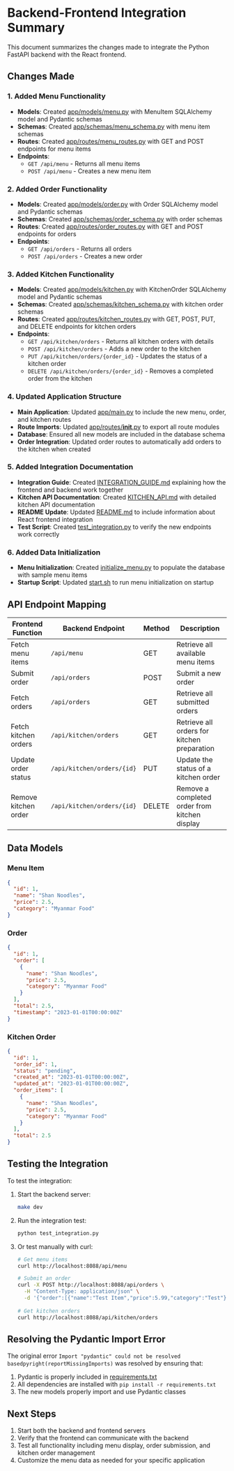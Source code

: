 # Backend-Frontend Integration Summary

This document summarizes the changes made to integrate the Python FastAPI backend with the React frontend.

## Changes Made

### 1. Added Menu Functionality

- **Models**: Created [app/models/menu.py](file://c:\strategy_test\python_backend_structure\app\models\menu.py) with MenuItem SQLAlchemy model and Pydantic schemas
- **Schemas**: Created [app/schemas/menu_schema.py](file://c:\strategy_test\python_backend_structure\app\schemas\menu_schema.py) with menu item schemas
- **Routes**: Created [app/routes/menu_routes.py](file://c:\strategy_test\python_backend_structure\app\routes\menu_routes.py) with GET and POST endpoints for menu items
- **Endpoints**: 
  - `GET /api/menu` - Returns all menu items
  - `POST /api/menu` - Creates a new menu item

### 2. Added Order Functionality

- **Models**: Created [app/models/order.py](file://c:\strategy_test\python_backend_structure\app\models\order.py) with Order SQLAlchemy model and Pydantic schemas
- **Schemas**: Created [app/schemas/order_schema.py](file://c:\strategy_test\python_backend_structure\app\schemas\order_schema.py) with order schemas
- **Routes**: Created [app/routes/order_routes.py](file://c:\strategy_test\python_backend_structure\app\routes\order_routes.py) with GET and POST endpoints for orders
- **Endpoints**:
  - `GET /api/orders` - Returns all orders
  - `POST /api/orders` - Creates a new order

### 3. Added Kitchen Functionality

- **Models**: Created [app/models/kitchen.py](file://c:\strategy_test\python_backend_structure\app\models\kitchen.py) with KitchenOrder SQLAlchemy model and Pydantic schemas
- **Schemas**: Created [app/schemas/kitchen_schema.py](file://c:\strategy_test\python_backend_structure\app\schemas\kitchen_schema.py) with kitchen order schemas
- **Routes**: Created [app/routes/kitchen_routes.py](file://c:\strategy_test\python_backend_structure\app\routes\kitchen_routes.py) with GET, POST, PUT, and DELETE endpoints for kitchen orders
- **Endpoints**:
  - `GET /api/kitchen/orders` - Returns all kitchen orders with details
  - `POST /api/kitchen/orders` - Adds a new order to the kitchen
  - `PUT /api/kitchen/orders/{order_id}` - Updates the status of a kitchen order
  - `DELETE /api/kitchen/orders/{order_id}` - Removes a completed order from the kitchen

### 4. Updated Application Structure

- **Main Application**: Updated [app/main.py](file://c:\strategy_test\python_backend_structure\app\main.py) to include the new menu, order, and kitchen routes
- **Route Imports**: Updated [app/routes/__init__.py](file://c:\strategy_test\python_backend_structure\app\routes\__init__.py) to export all route modules
- **Database**: Ensured all new models are included in the database schema
- **Order Integration**: Updated order routes to automatically add orders to the kitchen when created

### 5. Added Integration Documentation

- **Integration Guide**: Created [INTEGRATION_GUIDE.md](file://c:\strategy_test\python_backend_structure\INTEGRATION_GUIDE.md) explaining how the frontend and backend work together
- **Kitchen API Documentation**: Created [KITCHEN_API.md](file://c:\strategy_test\python_backend_structure\KITCHEN_API.md) with detailed kitchen API documentation
- **README Update**: Updated [README.md](file://c:\strategy_test\python_backend_structure\README.md) to include information about React frontend integration
- **Test Script**: Created [test_integration.py](file://c:\strategy_test\python_backend_structure\test_integration.py) to verify the new endpoints work correctly

### 6. Added Data Initialization

- **Menu Initialization**: Created [initialize_menu.py](file://c:\strategy_test\python_backend_structure\initialize_menu.py) to populate the database with sample menu items
- **Startup Script**: Updated [start.sh](file://c:\strategy_test\python_backend_structure\start.sh) to run menu initialization on startup

## API Endpoint Mapping

| Frontend Function | Backend Endpoint | Method | Description |
|-------------------|------------------|--------|-------------|
| Fetch menu items | `/api/menu` | GET | Retrieve all available menu items |
| Submit order | `/api/orders` | POST | Submit a new order |
| Fetch orders | `/api/orders` | GET | Retrieve all submitted orders |
| Fetch kitchen orders | `/api/kitchen/orders` | GET | Retrieve all orders for kitchen preparation |
| Update order status | `/api/kitchen/orders/{id}` | PUT | Update the status of a kitchen order |
| Remove kitchen order | `/api/kitchen/orders/{id}` | DELETE | Remove a completed order from kitchen display |

## Data Models

### Menu Item
```json
{
  "id": 1,
  "name": "Shan Noodles",
  "price": 2.5,
  "category": "Myanmar Food"
}
```

### Order
```json
{
  "id": 1,
  "order": [
    {
      "name": "Shan Noodles",
      "price": 2.5,
      "category": "Myanmar Food"
    }
  ],
  "total": 2.5,
  "timestamp": "2023-01-01T00:00:00Z"
}
```

### Kitchen Order
```json
{
  "id": 1,
  "order_id": 1,
  "status": "pending",
  "created_at": "2023-01-01T00:00:00Z",
  "updated_at": "2023-01-01T00:00:00Z",
  "order_items": [
    {
      "name": "Shan Noodles",
      "price": 2.5,
      "category": "Myanmar Food"
    }
  ],
  "total": 2.5
}
```

## Testing the Integration

To test the integration:

1. Start the backend server:
   ```bash
   make dev
   ```

2. Run the integration test:
   ```bash
   python test_integration.py
   ```

3. Or test manually with curl:
   ```bash
   # Get menu items
   curl http://localhost:8088/api/menu
   
   # Submit an order
   curl -X POST http://localhost:8088/api/orders \
     -H "Content-Type: application/json" \
     -d '{"order":[{"name":"Test Item","price":5.99,"category":"Test"}],"total":5.99}'
     
   # Get kitchen orders
   curl http://localhost:8088/api/kitchen/orders
   ```

## Resolving the Pydantic Import Error

The original error `Import "pydantic" could not be resolved basedpyright(reportMissingImports)` was resolved by ensuring that:

1. Pydantic is properly included in [requirements.txt](file://c:\strategy_test\python_backend_structure\requirements.txt)
2. All dependencies are installed with `pip install -r requirements.txt`
3. The new models properly import and use Pydantic classes

## Next Steps

1. Start both the backend and frontend servers
2. Verify that the frontend can communicate with the backend
3. Test all functionality including menu display, order submission, and kitchen order management
4. Customize the menu data as needed for your specific application
